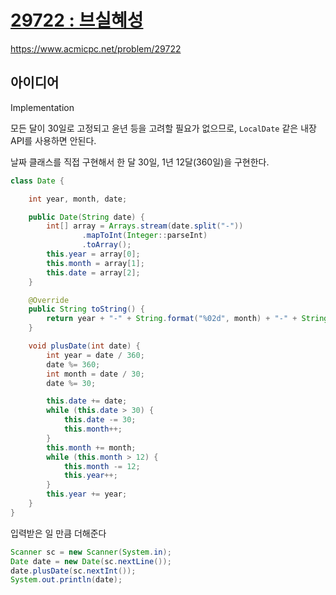 # [29722 : 브실혜성](https://www.acmicpc.net/problem/29722)
https://www.acmicpc.net/problem/29722

## 아이디어
Implementation

모든 달이 30일로 고정되고 윤년 등을 고려할 필요가 없으므로, `LocalDate` 같은 내장 API를 사용하면 안된다.

날짜 클래스를 직접 구현해서 한 달 30일, 1년 12달(360일)을 구현한다.
```java
class Date {

    int year, month, date;

    public Date(String date) {
        int[] array = Arrays.stream(date.split("-"))
                .mapToInt(Integer::parseInt)
                .toArray();
        this.year = array[0];
        this.month = array[1];
        this.date = array[2];
    }

    @Override
    public String toString() {
        return year + "-" + String.format("%02d", month) + "-" + String.format("%02d", date);
    }

    void plusDate(int date) {
        int year = date / 360;
        date %= 360;
        int month = date / 30;
        date %= 30;

        this.date += date;
        while (this.date > 30) {
            this.date -= 30;
            this.month++;
        }
        this.month += month;
        while (this.month > 12) {
            this.month -= 12;
            this.year++;
        }
        this.year += year;
    }
}
```

입력받은 일 만큼 더해준다
```java
Scanner sc = new Scanner(System.in);
Date date = new Date(sc.nextLine());
date.plusDate(sc.nextInt());
System.out.println(date);
```